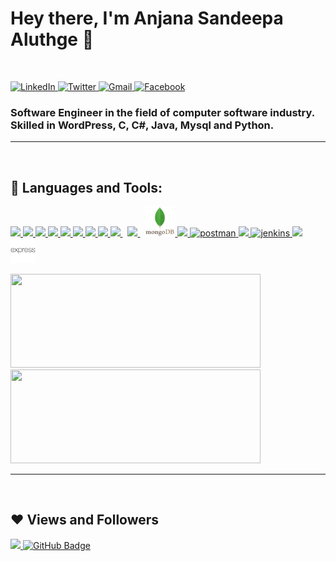 
<h1 align="left"> Hey there, I'm Anjana Sandeepa Aluthge 👋 </h1>

<br/>

<p align="left">
   <a href="https://www.linkedin.com/in/anjana-sandeepa-aluthge/">
      <img alt="LinkedIn" src="https://img.shields.io/badge/-AnjanaSandeepa-black?style=flat-square&logo=Linkedin&logoColor=white&link=https://www.linkedin.com/in/anjana-sandeepa-aluthge/">
   </a>
   <a href="https://twitter.com/SandeepaAluthge">
      <img alt="Twitter" src="https://img.shields.io/badge/-@SandeepaAluthge-black?style=flat-square&logo=twitter&logoColor=white&link=https://twitter.com/SandeepaAluthge">
   </a>
   <a href="mailto:sandeepa.aluthge@gmail.com">
      <img alt="Gmail" src="https://img.shields.io/badge/-sandeepa.aluthge@gmail.com-black?style=flat-square&logo=Gmail&logoColor=white&link=mailto:sandeepa.aluthge@gmail.com">
   </a>
   <a href="https://www.facebook.com/anjanasandeepa.aluthge/">
      <img alt="Facebook" src="https://img.shields.io/badge/-Anjana sandeepa Aluthge-black?style=flat-square&logo=Facebook&logoColor=white&link=https://www.facebook.com/anjanasandeepa.aluthge/">
   </a>
</p>

<h3 align="left">  Software Engineer in the field of computer software industry. Skilled in WordPress, C, C#, Java, Mysql and Python. </h3>

---

<br/>

## 🚀 Languages and Tools:

<p align="left">
    <a href="https://www.java.com" target="_blank"> <img src="https://img.icons8.com/color/48/000000/java-coffee-cup-logo.png"/> </a>
    <a href="https://reactjs.org/" target="_blank"> <img src="https://img.icons8.com/color/48/000000/react-native.png"/> </a>
    <a href="https://spring.io/projects/spring-boot" target="_blank"> <img src="https://img.icons8.com/color/48/000000/spring-logo.png"/> </a>
    <a href="https://developer.mozilla.org/en-US/docs/Web/JavaScript" target="_blank"> <img src="https://img.icons8.com/color/48/000000/javascript.png"/> </a>
    <a href="https://www.w3.org/html/" target="_blank"> <img src="https://img.icons8.com/color/48/000000/html-5.png"/> </a>
    <a href="https://www.w3schools.com/css/" target="_blank"> <img src="https://img.icons8.com/color/48/000000/css3.png"/> </a>
    <a href="https://getbootstrap.com" target="_blank"> <img src="https://img.icons8.com/color/48/000000/bootstrap.png"/> </a>
    <a href="https://www.python.org" target="_blank"> <img src="https://img.icons8.com/color/48/000000/python.png"/> </a>
    <a style="padding-right:8px;" href="https://nodejs.org" target="_blank"> <img src="https://img.icons8.com/color/48/000000/nodejs.png"/> </a>
    <a style="padding-right:8px;" href="https://www.mysql.com/" target="_blank"> <img src="https://img.icons8.com/fluent/50/000000/mysql-logo.png"/> </a>
    <a href="https://www.mongodb.com/" target="_blank"> <img src="https://raw.githubusercontent.com/devicons/devicon/master/icons/mongodb/mongodb-original-wordmark.svg" alt="mongodb" width="48" height="48"/> </a>
    <a href="https://firebase.google.com/" target="_blank"> <img src="https://img.icons8.com/color/48/000000/firebase.png"/> </a>
    <a href="https://postman.com" target="_blank"> <img src="https://www.vectorlogo.zone/logos/getpostman/getpostman-icon.svg" alt="postman" width="45" height="45"/> </a>
    <a href="https://git-scm.com/" target="_blank"> <img src="https://img.icons8.com/color/48/000000/git.png"/> </a>
    <a href="https://www.jenkins.io" target="_blank"> <img src="https://www.vectorlogo.zone/logos/jenkins/jenkins-icon.svg" alt="jenkins" width="48" height="48"/> </a>
    <a href="https://redux.js.org" target="_blank"> <img src="https://img.icons8.com/color/48/000000/redux.png"/> </a>
    <a href="https://expressjs.com" target="_blank"> <img src="https://raw.githubusercontent.com/devicons/devicon/master/icons/express/express-original-wordmark.svg" alt="express" width="40" height="40"/> </a>
</p>

<a href="https://dewith.co/">
   <img height="150px" width ="400px" src="https://github-readme-stats.vercel.app/api?username=AnjanaSandeepa&show_icons=true&hide_title=true&hide_border=true&theme=graywhite" />
   <img height="150px" width ="400px" src="https://github-readme-stats.vercel.app/api/top-langs/?username=AnjanaSandeepa&show_icons=true&layout=compact&langs_count=6&hide_title=true&hide_border=true&theme=graywhite" />
</a>

---

<br/>

## ❤ Views and Followers
<a href="https://github.com/AnjanaSandeepa/github-profile-views-counter">
    <img src="https://komarev.com/ghpvc/?username=AnjanaSandeepa">
</a>
<a href="https://github.com/AnjanaSandeepa?tab=followers">
    <img src="https://img.shields.io/github/followers/AnjanaSandeepa?label=Followers&style=social" alt="GitHub Badge">
</a>
